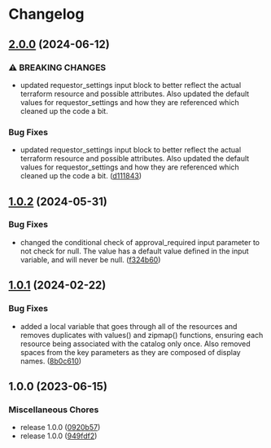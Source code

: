 # Changelog

## [2.0.0](https://github.com/fortytwoservices/terraform-azuread-entitlement-management/compare/v1.0.2...v2.0.0) (2024-06-12)


### ⚠ BREAKING CHANGES

* updated requestor_settings input block to better reflect the actual terraform resource and possible attributes. Also updated the default values for requestor_settings and how they are referenced which cleaned up the code a bit.

### Bug Fixes

* updated requestor_settings input block to better reflect the actual terraform resource and possible attributes. Also updated the default values for requestor_settings and how they are referenced which cleaned up the code a bit. ([d111843](https://github.com/fortytwoservices/terraform-azuread-entitlement-management/commit/d1118439b456253e6dbd12456fe0e3ae73676c9e))

## [1.0.2](https://github.com/fortytwoservices/terraform-azuread-entitlement-management/compare/v1.0.1...v1.0.2) (2024-05-31)


### Bug Fixes

* changed the conditional check of approval_required input parameter to not check for null. The value has a default value defined in the input variable, and will never be null. ([f324b60](https://github.com/fortytwoservices/terraform-azuread-entitlement-management/commit/f324b60d3a9429d2d32b04cb804b5a84ead8d7b7))

## [1.0.1](https://github.com/amestofortytwo/terraform-azuread-entitlement-management/compare/v1.0.0...v1.0.1) (2024-02-22)


### Bug Fixes

* added a local variable that goes through all of the resources and removes duplicates with values() and zipmap() functions, ensuring each resource being associated with the catalog only once. Also removed spaces from the key parameters as they are composed of display names. ([8b0c610](https://github.com/amestofortytwo/terraform-azuread-entitlement-management/commit/8b0c6109c35771295de9789f69f95b541f09f6ff))

## 1.0.0 (2023-06-15)


### Miscellaneous Chores

* release 1.0.0 ([0920b57](https://github.com/amestofortytwo/terraform-azuread-entitlement-management/commit/0920b573619afa553866efbf1864d20e12ba239c))
* release 1.0.0 ([949fdf2](https://github.com/amestofortytwo/terraform-azuread-entitlement-management/commit/949fdf2f85153d2497f5b7f9e6046655a817058f))
